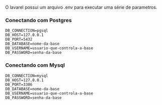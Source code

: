 O lavarel possui um arquivo .env para executar uma série de parametros. 

### Conectando com Postgres
```
DB_CONNECTION=pgsql
DB_HOST=127.0.0.1
DB_PORT=5432
DB_DATABASE=nome-da-base
DB_USERNAME=usuario-que-controla-a-base
DB_PASSWORD=senha-da-base
```

### Conectando com Mysql

```
DB_CONNECTION=mysql
DB_HOST=127.0.0.1
DB_PORT=3306
DB_DATABASE=nome-da-base
DB_USERNAME=usuario-que-controla-a-base
DB_PASSWORD=senha-da-base
```
